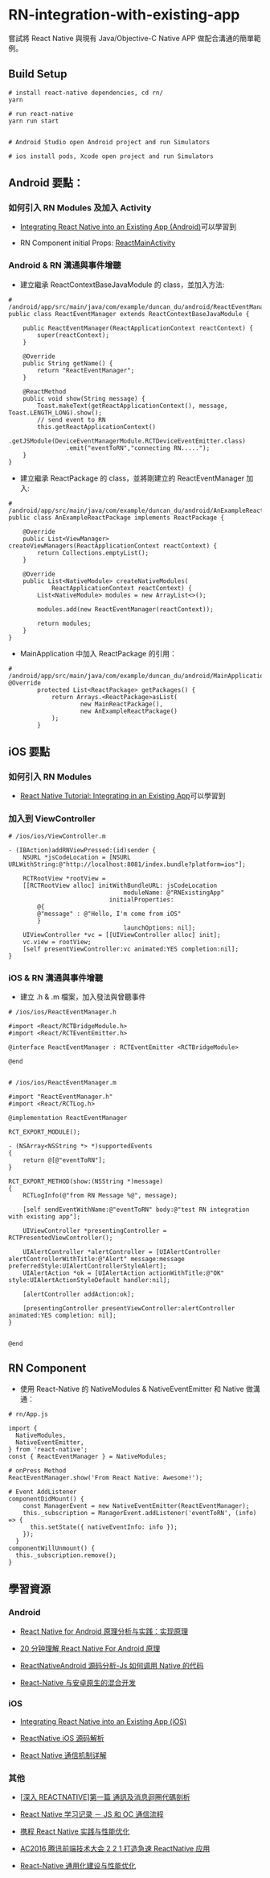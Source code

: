 # RN-integration-with-existing-app

嘗試將 React Native 與現有 Java/Objective-C Native APP 做配合溝通的簡單範例。

## Build Setup

```
# install react-native dependencies, cd rn/
yarn

# run react-native
yarn run start


# Android Studio open Android project and run Simulators

# ios install pods, Xcode open project and run Simulators
```

## Android 要點：

### 如何引入 RN Modules 及加入 Activity

* [Integrating React Native into an Existing App (Android)](https://codeburst.io/integrating-react-native-into-an-existing-app-android-c27bb1b81574)可以學習到

* RN Component initial Props: [ReactMainActivity](https://github.com/duncan60/RN-integration-with-existing-app/blob/master/android/app/src/main/java/com/example/duncan_du/android/ReactMainActivity.java#L28-L39)

### Android & RN 溝通與事件增聽

* 建立繼承 ReactContextBaseJavaModule 的 class，並加入方法:

```
# /android/app/src/main/java/com/example/duncan_du/android/ReactEventManager.java
public class ReactEventManager extends ReactContextBaseJavaModule {

    public ReactEventManager(ReactApplicationContext reactContext) {
        super(reactContext);
    }

    @Override
    public String getName() {
        return "ReactEventManager";
    }

    @ReactMethod
    public void show(String message) {
        Toast.makeText(getReactApplicationContext(), message, Toast.LENGTH_LONG).show();
        // send event to RN
        this.getReactApplicationContext()
                .getJSModule(DeviceEventManagerModule.RCTDeviceEventEmitter.class)
                .emit("eventToRN","connecting RN.....");
    }
}
```

* 建立繼承 ReactPackage 的 class，並將剛建立的 ReactEventManager 加入:

```
# /android/app/src/main/java/com/example/duncan_du/android/AnExampleReactPackage.java
public class AnExampleReactPackage implements ReactPackage {

    @Override
    public List<ViewManager> createViewManagers(ReactApplicationContext reactContext) {
        return Collections.emptyList();
    }

    @Override
    public List<NativeModule> createNativeModules(
            ReactApplicationContext reactContext) {
        List<NativeModule> modules = new ArrayList<>();

        modules.add(new ReactEventManager(reactContext));

        return modules;
    }
}
```

* MainApplication 中加入 ReactPackage 的引用：

```
# /android/app/src/main/java/com/example/duncan_du/android/MainApplication.java
@Override
        protected List<ReactPackage> getPackages() {
            return Arrays.<ReactPackage>asList(
                    new MainReactPackage(),
                    new AnExampleReactPackage()
            );
        }
```

## iOS 要點

### 如何引入 RN Modules

* [React Native Tutorial: Integrating in an Existing App](https://www.raywenderlich.com/136047/react-native-existing-app)可以學習到

### 加入到 ViewController

```
# /ios/ios/ViewController.m

- (IBAction)addRNViewPressed:(id)sender {
    NSURL *jsCodeLocation = [NSURL URLWithString:@"http://localhost:8081/index.bundle?platform=ios"];

    RCTRootView *rootView =
    [[RCTRootView alloc] initWithBundleURL: jsCodeLocation
                                moduleName: @"RNExistingApp"
                            initialProperties:
        @{
        @"message" : @"Hello, I'm come from iOS"
        }
                                launchOptions: nil];
    UIViewController *vc = [[UIViewController alloc] init];
    vc.view = rootView;
    [self presentViewController:vc animated:YES completion:nil];
}
```

### iOS & RN 溝通與事件增聽

* 建立 .h & .m 檔案，加入發法與曾聽事件

```
# /ios/ios/ReactEventManager.h

#import <React/RCTBridgeModule.h>
#import <React/RCTEventEmitter.h>

@interface ReactEventManager : RCTEventEmitter <RCTBridgeModule>

@end


# /ios/ios/ReactEventManager.m

#import "ReactEventManager.h"
#import <React/RCTLog.h>

@implementation ReactEventManager

RCT_EXPORT_MODULE();

- (NSArray<NSString *> *)supportedEvents
{
    return @[@"eventToRN"];
}

RCT_EXPORT_METHOD(show:(NSString *)message)
{
    RCTLogInfo(@"from RN Message %@", message);

    [self sendEventWithName:@"eventToRN" body:@"test RN integration with existing app"];

    UIViewController *presentingController = RCTPresentedViewController();

    UIAlertController *alertController = [UIAlertController alertControllerWithTitle:@"Alert" message:message preferredStyle:UIAlertControllerStyleAlert];
    UIAlertAction *ok = [UIAlertAction actionWithTitle:@"OK" style:UIAlertActionStyleDefault handler:nil];

    [alertController addAction:ok];

    [presentingController presentViewController:alertController animated:YES completion: nil];
}


@end
```

## RN Component

* 使用 React-Native 的 NativeModules & NativeEventEmitter 和 Native 做溝通：

```
# rn/App.js

import {
  NativeModules,
  NativeEventEmitter,
} from 'react-native';
const { ReactEventManager } = NativeModules;

# onPress Method
ReactEventManager.show('From React Native: Awesome!');

# Event AddListener
componentDidMount() {
    const ManagerEvent = new NativeEventEmitter(ReactEventManager);
    this._subscription = ManagerEvent.addListener('eventToRN', (info) => {
      this.setState({ nativeEventInfo: info });
    });
  }
componentWillUnmount() {
  this._subscription.remove();
}
```

## 學習資源

### Android

* [React Native for Android 原理分析与实践：实现原理](https://juejin.im/post/5a6460f8f265da3e4f0a446d)

* [20 分钟理解 React Native For Android 原理](https://juejin.im/entry/58d4770544d9040069295eaa)

* [ReactNativeAndroid 源码分析-Js 如何调用 Native 的代码](https://zhuanlan.zhihu.com/p/20464825)

* [React-Native 与安卓原生的混合开发](https://www.jianshu.com/p/f5dca66dd678)

### iOS

* [Integrating React Native into an Existing App (iOS)](https://codeburst.io/integrate-react-native-into-an-existing-app-ios-87c947a16044)

* [ReactNative iOS 源码解析](http://awhisper.github.io/2016/06/24/ReactNative%E6%B5%81%E7%A8%8B%E6%BA%90%E7%A0%81%E5%88%86%E6%9E%90/)

* [React Native 通信机制详解](http://blog.cnbang.net/tech/2698/)

### 其他

* [[深入 REACTNATIVE]第一篇 通訊及消息迴圈代碼剖析](https://ddnews.me/tech/wdj0oxjh.html)

* [React Native 学习记录 － JS 和 OC 通信流程](http://tutudev.com/2016/04/26/React-Native-Study/)

* [携程 React Native 实践与性能优化](http://geek.csdn.net/news/detail/114216)

* [AC2016 腾讯前端技术大会 2 2 1 打造急速 ReactNative 应用](https://www.youtube.com/watch?v=NdUg_hjI30w)

* [React-Native 通用化建设与性能优化](https://ivweb.io/topic/5906feb806f26845b620dd82)
